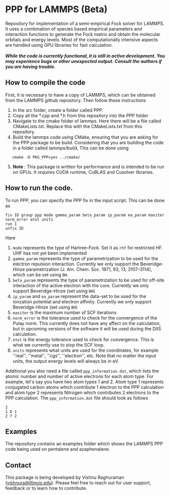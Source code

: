 # PPP for LAMMPS (Beta)
Repository for implementation of a semi-empirical Fock solver for LAMMPS. It uses a combination of species based empirical parameters and interaction functions to generate the Fock matrix and obtain the molecular orbitals and energy levels. Most of the computationally intensive aspects are handled using GPU libraries for fast calculation. <br><br>
<strong><i> While the code is currently functional, it is still in active development. You may experience bugs or other unexpected output. Consult the authors if you are having trouble. </i></strong>

## How to compile the code
First, it is necessary to have a copy of LAMMPS, which can be obtained from the LAMMPS github repository. Then follow these instructions
1. In the src folder, create a folder called PPP.
2. Copy all the *.cpp and *.h from this repository into the PPP folder
3. Navigate to the cmake folder of lammps. Here there will be a file called CMakeLists.txt. Replace this with the CMakeLists.txt from this repository.
4. Build the lammps code using CMake, ensuring that you are asking for the PPP package to be build. Considering that you are building the code in a folder called lammps/build, This can be done using
```
   cmake -D PKG_PPP=yes ../cmake/
```
5. <strong> Note </strong>: This package is written for performance and is intended to be run on GPUs. It <i>requires</i> CUDA runtime, CuBLAS and Cusolver libraries.

## How to run the code.
To run PPP, you can specify the PPP fix in the input script. This can be done as
```
fix ID group ppp mode gamma_param beta_param ip_param ea_param maxiter norm_error etol units
run 1
unfix ID
```
Here
1. ``mode`` represents the type of Hartree-Fock. Set it as ``rhf`` for restricted HF. UHF has not yet been implemented
2. ``gamma_param`` represents the type of parametrization to be used for the electron repulsion interaction. Currently we only support the Beveridge-Hinze parametrization (J. Am. Chem. Soc. 1971, 93, 13, 3107–3114), which can be set using ``BH``.
3. ``beta_param`` represents the type of parametrization to be used for off-site interaction of the active electron with the core. Currently we only support Beveridge-Hinze (set using ``BH``)
4. ``ip_param`` and ``ea_param`` represent the data-set to be used for the ionzation potential and electron affinity. Currently we only support Beveridge-Hinze (set using ``BH``)
5. ``maxiter`` is the maximum number of SCF iterations
6. ``norm_error`` is the tolerance used to check for the convergence of the Pulay norm. This currently does not have any affect on the calculation, but in upcoming versions of the software it will be used during the DIIS calculation.
7. ``etol`` is the energy tolerance used to check for convergence. This is what we currently use to stop the SCF loop.
8. ``units`` represents what units are used for the coordinates, for example ''real'', ''metal'', ''cgs'', ''electron'', etc. Note that no matter the input units, the output energy levels will always be in eV.

Additional you also need a file called ``ppp_information.dat``, which lists the atomic number and number of active electrons for each atom type. For example, let's say you have two atom types 1 and 2. Atom type 1 represents conjugated carbon atoms which contribute 1 electron to the PPP calculation and atom type 2 represents Nitrogen which contributes 2 electrons to the PPP calculation. The ``ppp_information.dat`` file should look as follows
```
2
1 6 1
2 7 2
```

## Examples
The repository contains an examples folder which shows the LAMMPS PPP code being used on pentalene and azaphenalene.

## Contact
This package is being developed by Vishnu Raghuraman (vishnura@illinois.edu). Please feel free to reach out for user support, feedback or to learn how to contribute.
